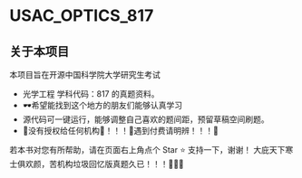 # USAC_OPTICS_817
## 关于本项目
本项目旨在开源中国科学院大学研究生考试
- 光学工程 学科代码：817   的真题资料。
- 🕶️希望能找到这个地方的朋友们能够认真学习
- 源代码可一键运行，能够调整自己喜欢的题间距，预留草稿空间刷题。
- 🖕没有授权给任何机构🖕！！！🖕遇到付费请明辨！！！🖕

若本书对您有所帮助，请在页面右上角点个 Star :star: 支持一下，谢谢！
大庇天下寒士俱欢颜，苦机构垃圾回忆版真题久已！！！🖕🖕🖕
